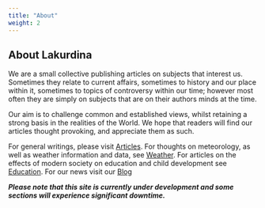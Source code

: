 ```yaml
---
title: "About"
weight: 2
---
```


## About Lakurdina

We are a small collective publishing articles on subjects that interest us. Sometimes they relate to current affairs, sometimes to history and our place within it, sometimes to topics of controversy within our time; however most often they are simply on subjects that are on their authors minds at the time.  

Our aim is to challenge common and established views, whilst retaining a strong basis in the realities of the World. We hope that readers will find our articles thought provoking, and appreciate them as such.  

For general writings, please visit [Articles](https://articles.lakurdina.com). For thoughts on meteorology, as well as weather information and data, see [Weather](https://weather.lakurdina.com). For articles on the effects of modern society on education and child development see [Education](https://education.lakurdina.co.uk). For our news visit our [Blog](blog.lakurdina.co.uk)

***Please note that this site is currently under development and some sections will experience significant downtime.***
